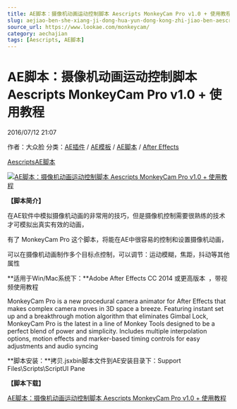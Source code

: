 ```yaml
---
title: AE脚本：摄像机动画运动控制脚本 Aescripts MonkeyCam Pro v1.0 + 使用教程
slug: aejiao-ben-she-xiang-ji-dong-hua-yun-dong-kong-zhi-jiao-ben-aescripts-monkeycam-pro-v1-0-shi-yong-jiao-cheng
source_url: https://www.lookae.com/monkeycam/
category: aechajian
tags: [Aescripts, AE脚本]
---
```

# AE脚本：摄像机动画运动控制脚本 Aescripts MonkeyCam Pro v1.0 + 使用教程

2016/07/12 21:07

作者：大众脸
分类：[AE插件](https://www.lookae.com/after-effects/aechajian/) / [AE模板](https://www.lookae.com/after-effects/other-after-effects/) / [AE脚本](https://www.lookae.com/after-effects/aescripts/) / [After Effects](https://www.lookae.com/after-effects/)

[Aescripts](https://www.lookae.com/tag/aescripts/)[AE脚本](https://www.lookae.com/tag/ae%e8%84%9a%e6%9c%ac/)

[![AE脚本：摄像机动画运动控制脚本 Aescripts MonkeyCam Pro v1.0 + 使用教程](https://www.lookae.com/wp-content/uploads/2016/07/MonkeyCam.jpg "AE脚本：摄像机动画运动控制脚本 Aescripts MonkeyCam Pro v1.0 + 使用教程-LookAE.com")](https://www.lookae.com/wp-content/uploads/2016/07/MonkeyCam.jpg)

**【脚本简介】**

在AE软件中模拟摄像机动画的非常用的技巧，但是摄像机控制需要很熟练的技术才可模拟出真实有效的动画，

有了 MonkeyCam Pro 这个脚本，将能在AE中很容易的控制和设置摄像机动画，

可以在摄像机动画制作多个目标点控制，可以调节：运动模糊，焦距，抖动等其他属性

**适用于Win/Mac系统下：**Adobe After Effects CC 2014 或更高版本  ，带视频使用教程

MonkeyCam Pro is a new procedural camera animator for After Effects that makes complex camera moves in 3D space a breeze. Featuring instant set up and a breakthrough motion algorithm that eliminates Gimbal Lock, MonkeyCam Pro is the latest in a line of Monkey Tools designed to be a perfect blend of power and simplicity. Includes multiple interpolation options, motion effects and marker-based timing controls for easy adjustments and audio syncing

**脚本安装：**拷贝.jsxbin脚本文件到AE安装目录下：Support Files\Scripts\ScriptUI Pane

**【脚本下载】**

[AE脚本：摄像机动画运动控制脚本 Aescripts MonkeyCam Pro v1.0 + 使用教程](http://lookae.ctfile.com/fs/znS153758935)
